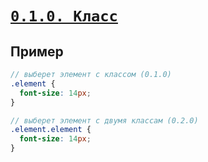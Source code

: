 # [`0.1.0. Класс`](../index.md)

## Пример

```scss
// выберет элемент c классом (0.1.0)
.element {
  font-size: 14px;
}

// выберет элемент c двумя классам (0.2.0)
.element.element {
  font-size: 14px;
}
```
